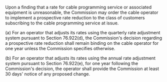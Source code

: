 Upon a finding that a rate for cable programming service or associated equipment is unreasonable, the Commission may order the cable operator to implement a prospective rate reduction to the class of customers subscribing to the cable programming service at issue.

(a) For an operator that adjusts its rates using the quarterly rate adjustment system pursuant to Section 76.922(d), the Commission's decision regarding a prospective rate reduction shall remain binding on the cable operator for one year unless the Commission specifies otherwise.

(b) For an operator that adjusts its rates using the annual rate adjustment system pursuant to Section 76.922(e), for one year following the Commission's decision, the operator shall provide the Commission at least 30 days' notice of any proposed change.

